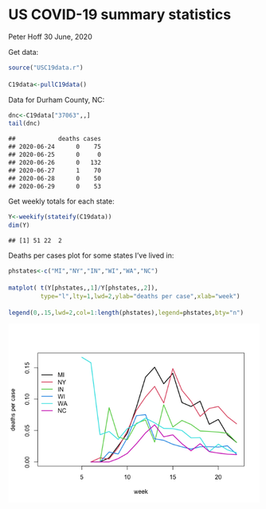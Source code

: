 US COVID-19 summary statistics
================
Peter Hoff
30 June, 2020

Get data:

``` r
source("USC19data.r") 

C19data<-pullC19data()
```

Data for Durham County, NC:

``` r
dnc<-C19data["37063",,] 
tail(dnc) 
```

    ##            deaths cases
    ## 2020-06-24      0    75
    ## 2020-06-25      0     0
    ## 2020-06-26      0   132
    ## 2020-06-27      1    70
    ## 2020-06-28      0    50
    ## 2020-06-29      0    53

Get weekly totals for each state:

``` r
Y<-weekify(stateify(C19data)) 
dim(Y) 
```

    ## [1] 51 22  2

Deaths per cases plot for some states I’ve lived in:

``` r
phstates<-c("MI","NY","IN","WI","WA","NC") 

matplot( t(Y[phstates,,1]/Y[phstates,,2]), 
         type="l",lty=1,lwd=2,ylab="deaths per case",xlab="week")

legend(0,.15,lwd=2,col=1:length(phstates),legend=phstates,bty="n") 
```

![](demo1_files/figure-gfm/unnamed-chunk-4-1.png)<!-- -->
